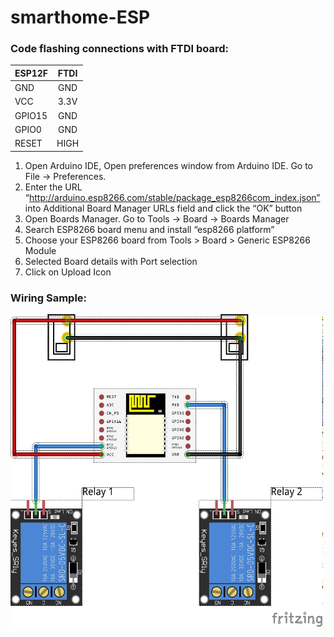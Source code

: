 # smarthome-ESP

### Code flashing connections with FTDI board: 


| ESP12F        | FTDI          | 
| ------------- |:-------------:| 
| GND           | GND           |
| VCC           | 3.3V          |
| GPIO15        | GND           |
| GPIO0         | GND           |
| RESET         | HIGH          |

1. Open Arduino IDE, Open preferences window from  Arduino IDE. Go to File -> Preferences.
2. Enter the URL “http://arduino.esp8266.com/stable/package_esp8266com_index.json” into Additional Board Manager URLs field and click the “OK” button
3. Open Boards Manager. Go to Tools -> Board -> Boards Manager
4. Search ESP8266 board menu and install “esp8266 platform”
5. Choose your ESP8266 board from Tools > Board > Generic ESP8266 Module
6. Selected Board details with Port selection
8. Click on Upload Icon

### Wiring Sample: 

<img src="https://github.com/danishjoseph/smarthome-ESP/blob/main/wiring.jpg" alt="example for 2 relay module and 2 switch" height="500" width="500">
